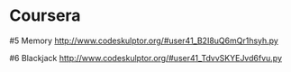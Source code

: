 # Coursera

#5 Memory
http://www.codeskulptor.org/#user41_B2I8uQ6mQr1hsyh.py

#6 Blackjack
http://www.codeskulptor.org/#user41_TdvvSKYEJvd6fvu.py
